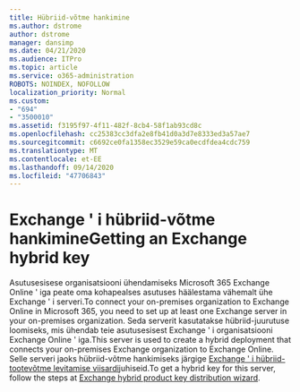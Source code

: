 ```yaml
---
title: Hübriid-võtme hankimine
ms.author: dstrome
author: dstrome
manager: dansimp
ms.date: 04/21/2020
ms.audience: ITPro
ms.topic: article
ms.service: o365-administration
ROBOTS: NOINDEX, NOFOLLOW
localization_priority: Normal
ms.custom:
- "694"
- "3500010"
ms.assetid: f3195f97-4f11-482f-8cb4-58f1ab93cd8c
ms.openlocfilehash: cc25383cc3dfa2e8fb41d0a3d7e8333ed3a57ae7
ms.sourcegitcommit: c6692ce0fa1358ec3529e59ca0ecdfdea4cdc759
ms.translationtype: MT
ms.contentlocale: et-EE
ms.lasthandoff: 09/14/2020
ms.locfileid: "47706843"
---
```

# <a name="getting-an-exchange-hybrid-key"></a><span data-ttu-id="efa5c-102">Exchange ' i hübriid-võtme hankimine</span><span class="sxs-lookup"><span data-stu-id="efa5c-102">Getting an Exchange hybrid key</span></span>

<span data-ttu-id="efa5c-103">Asutusesisese organisatsiooni ühendamiseks Microsoft 365 Exchange Online ' iga peate oma kohapealses asutuses häälestama vähemalt ühe Exchange ' i serveri.</span><span class="sxs-lookup"><span data-stu-id="efa5c-103">To connect your on-premises organization to Exchange Online in Microsoft 365, you need to set up at least one Exchange server in your on-premises organization.</span></span> <span data-ttu-id="efa5c-104">Seda serverit kasutatakse hübriid-juurutuse loomiseks, mis ühendab teie asutusesisest Exchange ' i organisatsiooni Exchange Online ' iga.</span><span class="sxs-lookup"><span data-stu-id="efa5c-104">This server is used to create a hybrid deployment that connects your on-premises Exchange organization to Exchange Online.</span></span> <span data-ttu-id="efa5c-105">Selle serveri jaoks hübriid-võtme hankimiseks järgige [Exchange ' i hübriid-tootevõtme levitamise viisardi](https://aka.ms/hybridkey)juhiseid.</span><span class="sxs-lookup"><span data-stu-id="efa5c-105">To get a hybrid key for this server, follow the steps at [Exchange hybrid product key distribution wizard](https://aka.ms/hybridkey).</span></span>
  